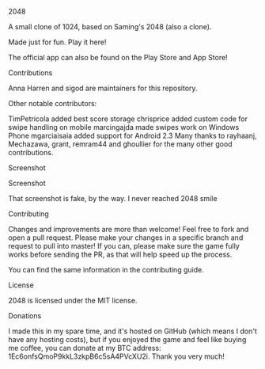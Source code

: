 2048

A small clone of 1024, based on Saming's 2048 (also a clone).

Made just for fun. Play it here!

The official app can also be found on the Play Store and App Store!

Contributions

Anna Harren and sigod are maintainers for this repository.

Other notable contributors:

TimPetricola added best score storage
chrisprice added custom code for swipe handling on mobile
marcingajda made swipes work on Windows Phone
mgarciaisaia added support for Android 2.3
Many thanks to rayhaanj, Mechazawa, grant, remram44 and ghoullier for the many other good contributions.

Screenshot

Screenshot

That screenshot is fake, by the way. I never reached 2048 smile

Contributing

Changes and improvements are more than welcome! Feel free to fork and open a pull request. Please make your changes in a specific branch and request to pull into master! If you can, please make sure the game fully works before sending the PR, as that will help speed up the process.

You can find the same information in the contributing guide.

License

2048 is licensed under the MIT license.

Donations

I made this in my spare time, and it's hosted on GitHub (which means I don't have any hosting costs), but if you enjoyed the game and feel like buying me coffee, you can donate at my BTC address: 1Ec6onfsQmoP9kkL3zkpB6c5sA4PVcXU2i. Thank you very much!
